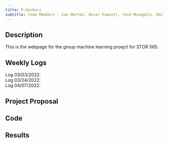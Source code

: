 ```yaml
---
title: P-Hackers
subtitle: Team Members - Ian Morton, Oscar Fawcett, Yesh Munagala, Emily Przykucki, Weston Murdock
---
```


## Description
This is the webpage for the group machine learning proejct for STOR 565.

## Weekly Logs
Log 03/03/2022:  
Log 03/24/2022:  
Log 04/07/2022:  

## Project Proposal

## Code

## Results
